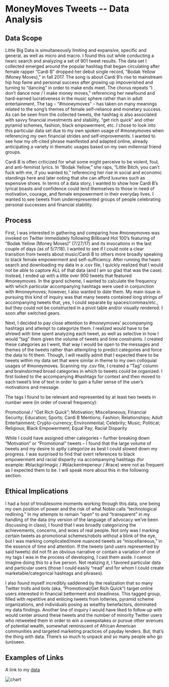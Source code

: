 # MoneyMoves Tweets -- Data Analysis

## Data Scope
Little Big Data is simultaneously limiting and expansive, specific and general, as well as micro and macro. I found this out while conducting a twarc search and analyzing a set of 901 tweet results. The data set I collected emerged around the popular hashtag that began circulating after female rapper “Cardi B” dropped her debut single record, “Bodak Yellow (Money Moves),” in fall 2017. The song is about Cardi B’s rise to mainstream hip hop fame and personal success after growing up impoverished and turning to “dancing” in order to make ends meet. The chorus repeats “I don’t dance now / I make money moves,” referencing her newfound and hard-earned lucrativeness in the music sphere rather than in adult entertainment. The tag – “#moneymoves” – has taken on many meanings related to the song’s themes of female self-reliance and monetary success. As can be seen from the collected tweets, the hashtag is also associated with savvy financial investments and stability, “get rich quick” and other pyramid schemes, fashion, black empowerment, etc. I chose to look into this particular data set due to my own spoken usage of #moneymoves when referencing my own financial strides and self-improvements. I wanted to see how my oft-cited phrase manifested and adapted online, already anticipating a variety in thematic usages based on my own millennial friend groups.

Cardi B is often criticized for what some might perceive to be violent, foul, and anti-feminist lyrics. In “Bodak Yellow,” she raps, “Little Bitch, you can’t fuck with me, if you wanted to,” referencing her rise in social and economic standings here and later noting that she can afford luxuries such as expensive shoes. In terms of a data story, I wanted to show how Cardi B’s lyrical boasts and confidence could lend themselves to those in need of motivation, courage, and female empowerment in their everyday lives. I wanted to see tweets from underrepresented groups of people celebrating personal successes and financial stability. 

## Process
First, I was interested in gathering and comparing how #moneymoves was invoked on Twitter immediately following Billboard Hot 100’s featuring of “Bodak Yellow (Money Moves)” (7/27/17) and its invocations in the last couple of days (as of 5/7/18). I wanted to see if I could note a clear transition from tweets about music/Cardi B to others more broadly speaking to black female empowerment and self-sufficiency. After running the twarc search and downloading my data in a .csv file, I quickly realized that I would not be able to capture ALL of that data (and I am so glad that was the case). Instead, I ended up with a little over 900 tweets that featured #moneymoves. In the grand scheme, I wanted to calculate the frequency with which particular accompanying hashtags were used in conjunction with #moneymoves; however, I also wanted to date them. My main issue in pursuing this kind of inquiry was that many tweets contained long strings of accompanying tweets that, yes, I could separate by spaces/commas/etc., but they could not be constructed in a pivot table and/or visually rendered. I soon after switched gears.

Next, I decided to pay close attention to #moneymoves’ accompanying hashtags and attempt to categorize them. I realized would have to be shrewd with time spent analyzing each tweet, as well as selective in how I would “tag” them given the volume of tweets and time constraints. I created these categories as I went, that way I would be open to the messages and themes of the tweets rather than attempting to predict categories and force the data to fit them. Though, I will readily admit that I expected there to be tweets within my data set that were similar in theme to my own colloquial usages of #moneymoves. Scanning my .csv file, I created a “Tag” column and brainstormed broad categories in which to tweets could be organized. I first looked to the accompanying #hashtags for context and then moved to each tweet’s line of text in order to gain a fuller sense of the user’s motivations and message. 

The tags I found to be relevant and represented by at least two tweets in number were (in order of overall frequency): 

Promotional / “Get Rich Quick”; Motivation; Miscellaneous; Financial Security; Education; Sports; Cardi B Mentions; Fashion; Relationships; Adult Entertainment; Crypto-currency; Environmental; Celebrity; Music; Political; Religious; Black Empowerment; Equal Pay; Racial Disparity

While I could have assigned other categories – further breaking down “Motivation” or “Promotional” tweets – I found that the large volume of tweets and my desire to aptly categorize as best I could slowed down my progress. I was surprised to find that overt references to black empowerment and racial disparity via accompanying hashtags (for example: #blackgirlmagic / #blackentrepeneur / #race) were not as frequent as I expected them to be. I will speak more about this in the following section.

## Ethical Implications
I had a host of troublesome moments working through this data, one being my own position of power and the risk of what Noble calls “technological redlining.” In my attempts to remain “open” to and “transparent” in my handling of the data (my version of the language of advocacy we’ve been discussing in class), I found that I was broadly categorizing the achievements, concerns, and woes of real people. Not only was I marking certain tweets as promotional schemes/robots without a blink of the eye, but I was marking complicated/more nuanced tweets as “miscellaneous,” in the essence of time and attention. If the tweets (and users represented by said tweets) did not fit an obvious narrative or contain a variation of one of my tags I was in the process of developing, I cast them aside. I cannot imagine doing this to a live person. Not realizing it, I favored particular data and particular users (those I could easily “read” and for whom I could create marketable/categorical hashtags and phrases). 

I also found myself incredibly saddened by the realization that so many Twitter trolls and bots (aka, “Promotional/Get Rich Quick”) target online users interested in financial betterment and steadiness. This tagged group, filled with repetitive and enticing tweets from lotteries, pyramid scheme organizations, and individuals posing as wealthy benefactors, dominated my data findings. Another line of inquiry I would have liked to follow up with would center around these tweets and the number of minority Twitter users who retweeted them in order to win a sweepstakes or pursue other avenues of potential wealth, somewhat reminiscent of African American communities and targeted marketing practices of payday lenders. But, that’s the thing with data. There’s so much to unpack and so many people who go (un)seen.

## Examples of Links

A link to my [data](https://github.com/umd-mith/datastory/raw/master/data/dh.csv)

![chart](https://github.com/umd-mith/datastory/raw/master/images/chart.png)


